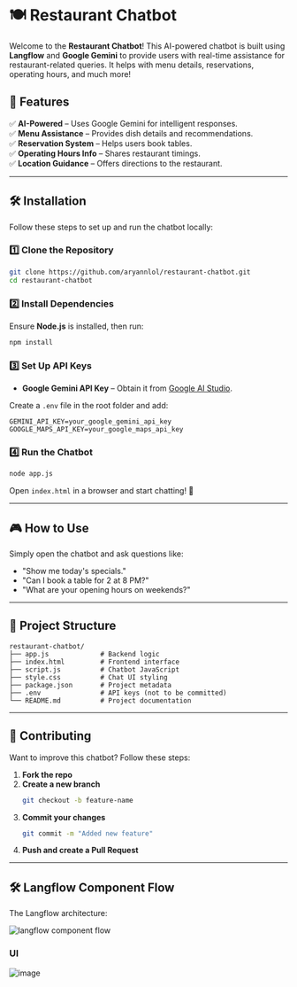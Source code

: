 # 🍽️ Restaurant Chatbot  

Welcome to the **Restaurant Chatbot**! This AI-powered chatbot is built using **Langflow** and **Google Gemini** to provide users with real-time assistance for restaurant-related queries. It helps with menu details, reservations, operating hours, and much more!  

## 🚀 Features  

✅ **AI-Powered** – Uses Google Gemini for intelligent responses.  
✅ **Menu Assistance** – Provides dish details and recommendations.  
✅ **Reservation System** – Helps users book tables.  
✅ **Operating Hours Info** – Shares restaurant timings.  
✅ **Location Guidance** – Offers directions to the restaurant.  

---

## 🛠️ Installation  

Follow these steps to set up and run the chatbot locally:  

### **1️⃣ Clone the Repository**  
```bash
git clone https://github.com/aryannlol/restaurant-chatbot.git
cd restaurant-chatbot
```
### **2️⃣ Install Dependencies**  
Ensure **Node.js** is installed, then run:  
```bash
npm install
```

### **3️⃣ Set Up API Keys**  
- **Google Gemini API Key** – Obtain it from [Google AI Studio]([https://ai.google.dev/](https://aistudio.google.com/prompts/new_chat)).  

Create a `.env` file in the root folder and add:  
```env
GEMINI_API_KEY=your_google_gemini_api_key
GOOGLE_MAPS_API_KEY=your_google_maps_api_key
```

### **4️⃣ Run the Chatbot**  
```bash
node app.js
```
Open `index.html` in a browser and start chatting! 🎉  

---

## 🎮 How to Use  

Simply open the chatbot and ask questions like:  
- "Show me today's specials."  
- "Can I book a table for 2 at 8 PM?"  
- "What are your opening hours on weekends?"  

---

## 📁 Project Structure  

```
restaurant-chatbot/
├── app.js             # Backend logic
├── index.html         # Frontend interface
├── script.js          # Chatbot JavaScript
├── style.css          # Chat UI styling
├── package.json       # Project metadata
├── .env               # API keys (not to be committed)
└── README.md          # Project documentation
```

---

## 📌 Contributing  

Want to improve this chatbot? Follow these steps:  

1. **Fork the repo**  
2. **Create a new branch**  
   ```bash
   git checkout -b feature-name
   ```
3. **Commit your changes**  
   ```bash
   git commit -m "Added new feature"
   ```
4. **Push and create a Pull Request**  


---

## 🛠️ Langflow Component Flow  

The Langflow architecture:  

![langflow component flow](https://github.com/user-attachments/assets/280e3378-b7d6-4f93-b9d5-0271371781a8)

### UI
![image](https://github.com/user-attachments/assets/899d8382-e251-4e36-a4fb-d9340d3d9d8a)


